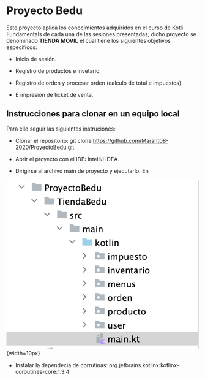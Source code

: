 # Proyecto Bedu

Este proyecto aplica los conocimientos adquiridos en el curso de Kotli Fundamentals de cada una de las sesiones presentadas; dicho proyecto se denominado **TIENDA MOVIL** el cual tiene los siguientes objetivos especificos:

* Inicio de sesión.

* Registro de productos e invetario.

* Registro de orden y procesar orden (calculo de total e impuestos).

* E impresión de ticket de venta.


## Instrucciones para clonar en un equipo local

Para ello seguir las siguientes instruciones:

* Clonar el repositorio: git clone https://github.com/Marant08-2020/ProyectoBedu.git

* Abrir el proyecto con el IDE: IntelliJ IDEA.

* Dirigirse al archivo main de proyecto y ejecutarlo. En

![](https://github.com/Marant08-2020/ProyectoBedu/blob/main/Screenshot%202023-04-01%20at%2019.27.07.png) {width=10px} 

* Instalar la dependecia de corrutinas: org.jetbrains.kotlinx:kotlinx-coroutines-core:1.3.4




